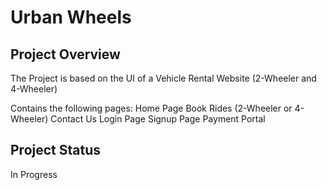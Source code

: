 # Urban Wheels

## Project Overview
The Project is based on the UI of a Vehicle Rental Website (2-Wheeler and 4-Wheeler)

Contains the following pages:
Home Page
Book Rides (2-Wheeler or 4-Wheeler)
Contact Us
Login Page
Signup Page
Payment Portal

## Project Status
In Progress
